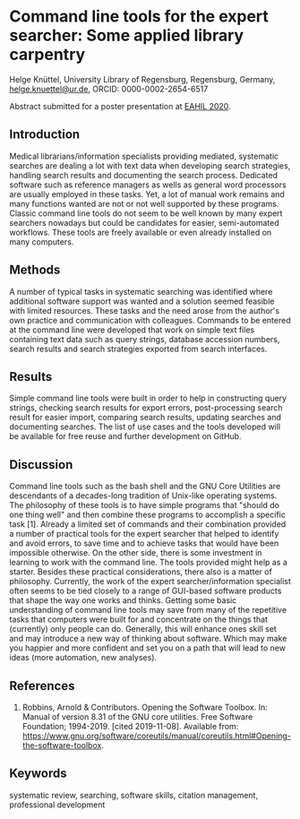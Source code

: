 ﻿Command line tools for the expert searcher: Some applied library carpentry
================================================================================

Helge Knüttel, University Library of Regensburg, Regensburg, Germany, helge.knuettel@ur.de, ORCID: 0000-0002-2654-6517

Abstract submitted for a poster presentation at [EAHIL 2020](https://eahil2020.wordpress.com/).

## Introduction

Medical librarians/information specialists providing mediated, systematic searches are dealing a lot with text data when developing search strategies, handling search results and documenting the search process. Dedicated software such as reference managers as wells as general word processors are usually employed in these tasks. Yet, a lot of manual work remains and many functions wanted are not or not well supported by these programs. Classic command line tools do not seem to be well known by many expert searchers nowadays but could be candidates for easier, semi-automated workflows. These tools are freely available or even already installed on many computers.

## Methods

A number of typical tasks in systematic searching was identified where additional software support was wanted and a solution seemed feasible with limited resources. These tasks and the need arose from the author's own practice and communication with colleagues. Commands to be entered at the command line were developed that work on simple text files containing text data such as query strings, database accession numbers, search results and search strategies exported from search interfaces.

## Results

Simple command line tools were built in order to help in constructing query strings, checking search results for export errors, post-processing search result for easier import, comparing search results, updating searches and documenting searches. The list of use cases and the tools developed will be available for free reuse and further development on GitHub.

## Discussion

Command line tools such as the bash shell and the GNU Core Utilities are descendants of a decades-long tradition of Unix-like operating systems. The philosophy of these tools is to have simple programs that "should do one thing well" and then combine these programs to accomplish a specific task [1]. Already a limited set of commands and their combination provided a number of practical tools for the expert searcher that helped to identify and avoid errors, to save time and to achieve tasks that would have been impossible otherwise. On the other side, there is some investment in learning to work with the command line. The tools provided might help as a starter. 
Besides these practical considerations, there also is a matter of philosophy. Currently, the work of the expert searcher/information specialist often seems to be tied closely to a range of GUI-based software products that shape the way one works and thinks. Getting some basic understanding of command line tools may save from many of the repetitive tasks that computers were built for and concentrate on the things that (currently) only people can do. Generally, this will enhance ones skill set and may introduce a new way of thinking about software. Which may make you happier and more confident and set you on a path that will lead to new ideas (more automation, new analyses).


## References

1. Robbins, Arnold & Contributors. Opening the Software Toolbox. In: Manual of version 8.31 of the GNU core utilities. Free Software Foundation; 1994-2019. [cited 2019-11-08]. Available from: https://www.gnu.org/software/coreutils/manual/coreutils.html#Opening-the-software-toolbox. 

## Keywords

systematic review, searching, software skills, citation management, professional development

